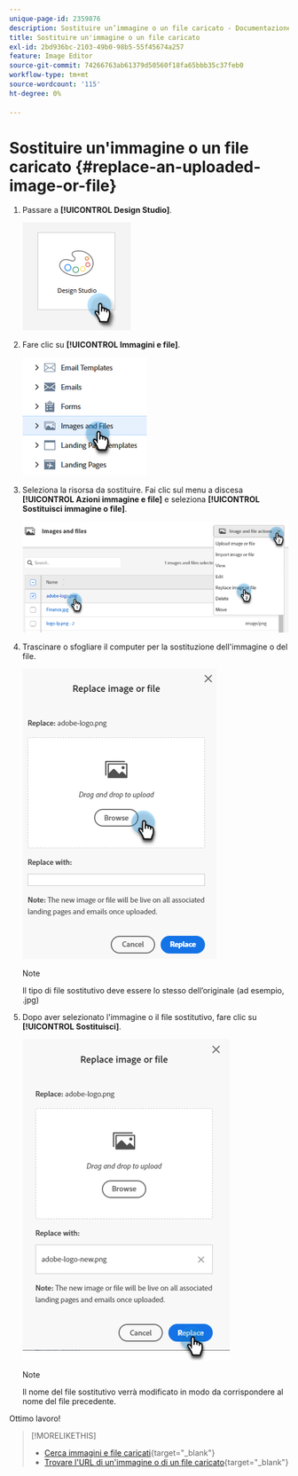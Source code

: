 ```yaml
---
unique-page-id: 2359876
description: Sostituire un’immagine o un file caricato - Documentazione di Marketo - Documentazione del prodotto
title: Sostituire un'immagine o un file caricato
exl-id: 2bd936bc-2103-49b0-98b5-55f45674a257
feature: Image Editor
source-git-commit: 74266763ab61379d50560f18fa65bbb35c37feb0
workflow-type: tm+mt
source-wordcount: '115'
ht-degree: 0%

---
```


# Sostituire un&#39;immagine o un file caricato {#replace-an-uploaded-image-or-file}

1. Passare a **[!UICONTROL Design Studio]**.

   ![](assets/replace-an-uploaded-image-or-file-1.png)

1. Fare clic su **[!UICONTROL Immagini e file]**.

   ![](assets/replace-an-uploaded-image-or-file-2.png)

1. Seleziona la risorsa da sostituire. Fai clic sul menu a discesa **[!UICONTROL Azioni immagine e file]** e seleziona **[!UICONTROL Sostituisci immagine o file]**.

   ![](assets/replace-an-uploaded-image-or-file-3.png)

1. Trascinare o sfogliare il computer per la sostituzione dell&#39;immagine o del file.

   ![](assets/replace-an-uploaded-image-or-file-4.png)

   >[!NOTE]
   >
   >Il tipo di file sostitutivo deve essere lo stesso dell’originale (ad esempio, .jpg)

1. Dopo aver selezionato l&#39;immagine o il file sostitutivo, fare clic su **[!UICONTROL Sostituisci]**.

   ![](assets/replace-an-uploaded-image-or-file-5.png)

   >[!NOTE]
   >
   >Il nome del file sostitutivo verrà modificato in modo da corrispondere al nome del file precedente.

Ottimo lavoro!

>[!MORELIKETHIS]
>
>* [Cerca immagini e file caricati](/help/marketo/product-docs/demand-generation/images-and-files/search-uploaded-images-and-files.md){target="_blank"}
>* [Trovare l&#39;URL di un&#39;immagine o di un file caricato](/help/marketo/product-docs/demand-generation/images-and-files/find-the-url-of-an-uploaded-image-or-file.md){target="_blank"}
